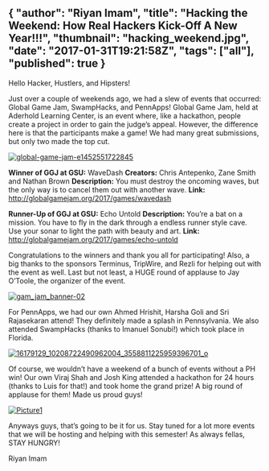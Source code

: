 {
  "author": "Riyan Imam",
  "title": "Hacking the Weekend: How Real Hackers Kick-Off A New Year!!!",
  "thumbnail": "hacking_weekend.jpg",
  "date": "2017-01-31T19:21:58Z",
  "tags": ["all"],
  "published": true
}
---
Hello Hacker, Hustlers, and Hipsters!

Just over a couple of weekends ago, we had a slew of events that occurred:
Global Game Jam, SwampHacks, and PennApps!  Global Game Jam, held at Aderhold Learning Center, is an event where, like a hackathon, people create a project in order to gain the judge’s appeal. However, the difference here is that the participants make a game! We had many great submissions, but only two made the top cut.

[![global-game-jam-e1452551722845](http://pantherhackers.com/wp-content/uploads/2017/01/global-game-jam-e1452551722845-300x129.jpg)](http://pantherhackers.com/wp-content/uploads/2017/01/global-game-jam-e1452551722845.jpg)

**Winner of GGJ at GSU:** WaveDash
**Creators:** Chris Antepenko, Zane Smith and Nathan Brown
**Description:** You must destroy the oncoming waves, but the only way is to cancel them out with another wave. **Link:** <http://globalgamejam.org/2017/games/wavedash>

**Runner-Up of GGJ at GSU:** Echo Untold
**Description:** You’re a bat on a mission. You have to fly in the dark through a endless runner style cave. Use your sonar to light the path with beauty and art.
**Link:** <http://globalgamejam.org/2017/games/echo-untold>

Congratulations to the winners and thank you all for participating! Also, a big thanks to the sponsors Terminus, TripWire, and Rezli for helping out with the event as well. Last but not least, a HUGE round of applause to Jay O’Toole, the organizer of the event.

[![gam_jam_banner-02](http://pantherhackers.com/wp-content/uploads/2017/01/gam_jam_banner-02-300x141.png)](http://pantherhackers.com/wp-content/uploads/2017/01/gam_jam_banner-02.png)

For PennApps, we had our own Ahmed Hrishit, Harsha Goli and Sri Rajasekaran attend! They definitely made a splash in Pennsylvania. We also attended SwampHacks (thanks to Imanuel Sonubi!) which took place in Florida.  

[![16179129_10208722490962004_3558811225959396701_o](http://pantherhackers.com/wp-content/uploads/2017/01/16179129_10208722490962004_3558811225959396701_o-300x200.jpg)](http://pantherhackers.com/wp-content/uploads/2017/01/16179129_10208722490962004_3558811225959396701_o.jpg)

Of course, we wouldn’t have a weekend of a bunch of events without a PH win! Our own Viraj Shah and Josh King attended a hackathon for 24 hours (thanks to Luis for that!) and took home the grand prize! A big round of applause for them! Made us proud guys!

[![Picture1](http://pantherhackers.com/wp-content/uploads/2017/01/Picture1-2-300x250.jpg)](http://pantherhackers.com/wp-content/uploads/2017/01/Picture1-2.jpg)

Anyways guys, that’s going to be it for us. Stay tuned for a lot more events that we will be hosting and helping with this semester! As always fellas, STAY HUNGRY!

Riyan Imam
